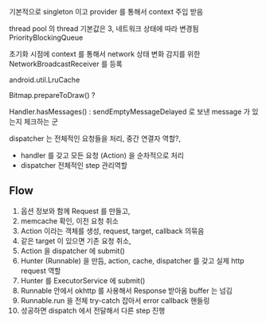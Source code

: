 



기본적으로 singleton 이고 provider 를 통해서 context 주입 받음

thread pool 의 thread 기본값은 3, 네트워크 상태에 따라 변경됨
PriorityBlockingQueue

초기화 시점에 context 를 통해서 network 상태 변화 감지를 위한 NetworkBroadcastReceiver 를 등록

android.util.LruCache

Bitmap.prepareToDraw() ?

Handler.hasMessages() : sendEmptyMessageDelayed 로 보낸 message 가 있는지 체크하는 군

dispatcher 는 전체적인 요청들을 처리, 중간 연결자 역할?, 
- handler 를 갖고 모든 요청 (Action) 을 순차적으로 처리
- dispatcher 전체적인 step 관리역할


Flow
--

1. 옵션 정보와 함께 Request 를 만들고, 
2. memcache 확인, 이전 요청 취소
3. Action 이라는 객체를 생성, request, target, callback 의묶음
4. 같은 target 이 있으면 기존 요청 취소, 
5. Action 을 dispatcher 에 submit()
6. Hunter (Runnable) 을 만듬, action, cache, dispatcher 를 갖고 실제 http request 역할
7. Hunter 를 ExecutorService 에 submit()
8. Runnable 안에서 okhttp 를 사용해서 Response 받아옴 buffer 는 넘김
9. Runnable.run 을 전체 try-catch 잡아서 error callback 핸들링
10. 성공하면 dispatch 에서 전달해서 다른 step 진행  


<!--stackedit_data:
eyJoaXN0b3J5IjpbLTEyNTE3NDM0MDgsLTE3NzcwOTkyOTgsLT
QwMjYyNzYyMCwxMDkzMTk4MDM0LDExNzg3NjAwMzcsLTEyMDMw
MjQ1OTVdfQ==
-->